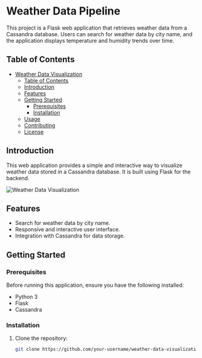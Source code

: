 # Weather Data Pipeline

This project is a Flask web application that retrieves weather data from a Cassandra database. Users can search for weather data by city name, and the application displays temperature and humidity trends over time.

## Table of Contents

- [Weather Data Visualization](#weather-data-visualization)
  - [Table of Contents](#table-of-contents)
  - [Introduction](#introduction)
  - [Features](#features)
  - [Getting Started](#getting-started)
    - [Prerequisites](#prerequisites)
    - [Installation](#installation)
  - [Usage](#usage)
  - [Contributing](#contributing)
  - [License](#license)

## Introduction

This web application provides a simple and interactive way to visualize weather data stored in a Cassandra database. It is built using Flask for the backend.

![Weather Data Visualization](screenshot.png)

## Features

- Search for weather data by city name.
- Responsive and interactive user interface.
- Integration with Cassandra for data storage.

## Getting Started

### Prerequisites

Before running this application, ensure you have the following installed:

- Python 3
- Flask
- Cassandra

### Installation

1. Clone the repository:
   ```bash
   git clone https://github.com/your-username/weather-data-visualization.git
